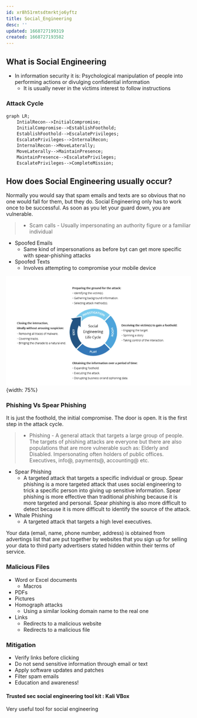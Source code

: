 ```yaml
---
id: xr8h51rmtsdtmrktjo6yftz
title: Social_Engineering
desc: ''
updated: 1668727199319
created: 1668727193582
---
```

## What is Social Engineering
- In information security it is: Psychological manipulation of people into performing actions or divulging confidential information
    - It is usually never in the victims interest to follow instructions

### Attack Cycle
```mermaid
graph LR;
    IntialRecon-->InitialCompromise; 
    InitialCompromise-->EstablishFoothold;
    EstablishFoothold-->EscalatePrivileges;
    EscalatePrivileges-->InternalRecon;
    InternalRecon-->MoveLaterally;
    MoveLaterally-->MaintainPresence;
    MaintainPresence-->EscalatePrivileges;
    EscalatePrivileges-->CompleteMission;
```

## How does Social Engineering usually occur? 
Normally you would say that spam emails and texts are so obvious that no one would fall for them, but they do. Social Engineering only has to work once to be successful. As soon as you let your guard down, you are vulnerable.
> - Scam calls
    - Usually impersonating an authority figure or a familiar individual
- Spoofed Emails
    - Same kind of impersonations as before byt can get more specific with spear-phishing attacks
- Spoofed Texts
    - Involves attempting to compromise your mobile device

![](assets/SocialEng.png){width: 75%}


### Phishing Vs Spear Phishing
It is just the foothold, the initial compromise. The door is open. It is the first step in the attack cycle.
> - Phishing
    - A general attack that targets a large group of people. The targets of phishing attacks are everyone but there are also populations that are more vulnerable such as: Elderly and Disabled. Impersonating often holders of public offices. Executives, info@, payments@, accounting@ etc. 
- Spear Phishing
    - A targeted attack that targets a specific individual or group. Spear phishing is a more targeted attack that uses social engineering to trick a specific person into giving up sensitive information. Spear phishing is more effective than traditional phishing because it is more targeted and personal. Spear phishing is also more difficult to detect because it is more difficult to identify the source of the attack.
- Whale Phishing
    - A targeted attack that targets a high level executives.

Your data (email, name, phone number, address) is obtained from advertings list that are put together by websites that you sign up for selling your data to third party advertisers stated hidden within their terms of service. 

### Malicious Files
- Word or Excel documents
    - Macros
- PDFs
- Pictures 
- Homograph attacks
    - Using a similar looking domain name to the real one
- Links 
    - Redirects to a malicious website
    - Redirects to a malicious file

### Mitigation
- Verify links before clicking 
- Do not send sensitive information through email or text
- Apply software updates and patches
- Filter spam emails
- Education and awareness! 

#### Trusted sec social engineering tool kit : Kali VBox
Very useful tool for social engineering